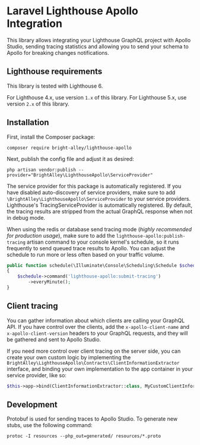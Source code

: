# Laravel Lighthouse Apollo Integration

This library allows integrating your Lighthouse GraphQL project with Apollo Studio,
sending tracing statistics and allowing you to send your schema to Apollo for
breaking changes notifications.

## Lighthouse requirements

This library is tested with Lighthouse 6.

For Lighthouse 4.x, use version `1.x` of this library.
For Lighthouse 5.x, use version `2.x` of this library.

## Installation

First, install the Composer package:

`composer require bright-alley/lighthouse-apollo`

Next, publish the config file and adjust it as desired:

`php artisan vendor:publish --provider="BrightAlley\LighthouseApollo\ServiceProvider"`

The service provider for this package is automatically registered. If you have disabled
auto-discovery of service providers, make sure to add `\BrightAlley\LighthouseApollo\ServiceProvider`
to your service providers. Lighthouse's TracingServiceProvider is automatically registered.
By default, the tracing results are stripped from the actual GraphQL response when not
in debug mode.

When using the redis or database send tracing mode (*highly recommended for production
usage*), make sure to add the `lighthouse-apollo:publish-tracing` artisan command to your
console kernel's schedule, so it runs frequently to send queued trace results to Apollo.
You can adjust the schedule to run more or less often based on your traffic volume.

```php
public function schedule(\Illuminate\Console\Scheduling\Schedule $schedule)
{
    $schedule->command('lighthouse-apollo:submit-tracing')
        ->everyMinute();
}
```

## Client tracing

You can gather information about which clients are calling your GraphQL API. If you have
control over the clients, add the `x-apollo-client-name` and `x-apollo-client-version`
headers to your GraphQL requests, and they will be gathered and sent to Apollo Studio.

If you need more control over client tracing on the server side, you can create your own
custom logic by implementing the `BrightAlley\LighthouseApollo\Contracts\ClientInformationExtractor`
interface, and binding your own implementation to the app container in your service
provider, like so:

```php
$this->app->bind(ClientInformationExtractor::class, MyCustomClientInformationExtractor::class);
```

## Development

Protobuf is used for sending traces to Apollo Studio. To generate new stubs, use the
following command:

`protoc -I resources --php_out=generated/ resources/*.proto`

